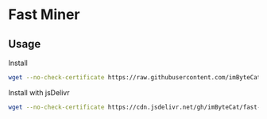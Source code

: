 # Fast Miner

## Usage

Install

```bash
wget --no-check-certificate https://raw.githubusercontent.com/imByteCat/fast-miner/master/install.sh && bash install.sh
```

Install with jsDelivr

```bash
wget --no-check-certificate https://cdn.jsdelivr.net/gh/imByteCat/fast-miner@master/install.sh && bash install.sh
```
